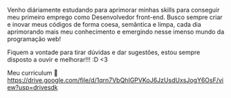 Venho diáriamente estudando para aprimorar minhas skills para conseguir meu
 primeiro emprego como Desenvolvedor front-end. Busco sempre criar e inovar meus códigos de forma coesa, semântica e limpa, cada dia aprimorando mais meu conhecimento e emergindo nesse imenso mundo da programação web!

Fiquem a vontade para tirar dúvidas e dar sugestões, estou sempre disposto a ouvir e melhorar!!! :D <3

Meu curriculum
📩https://drive.google.com/file/d/1qrn7VbQhIGPVKoJ6JzUsdUxsJogY6OsF/view?usp=drivesdk
